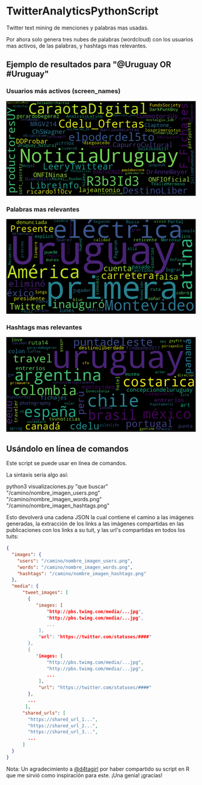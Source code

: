 # TwitterAnalyticsPythonScript
Twitter text mining de menciones y palabras mas usadas.

Por ahora solo genera tres nubes de palabras (wordcloud) con los usuarios mas activos, de las palabras, y hashtags mas relevantes.

## Ejemplo de resultados para "@Uruguay OR #Uruguay"

### Usuarios más activos (screen_names) 

![alt text](tda_mostactive.png "Usuarios mas activos")


### Palabras mas relevantes

![alt text](tda_words.png "Palabras mas relevantes")


### Hashtags mas relevantes
![alt text](tda_hashtags.png "Hashtags mas relevantes")


## Usándolo en línea de comandos

Este script se puede usar en línea de comandos.

La sintaxis sería algo así:

python3 visualizaciones.py "que buscar" "/camino/nombre_imagen_users.png"  "/camino/nombre_imagen_words.png"  "/camino/nombre_imagen_hashtags.png"

Esto devolverá una cadena JSON la cual contiene el camino a las imágenes generadas, la extracción de los links a las imágenes compartidas en las publicaciones con los links a su tuit, y  las url's compartidas en todos los tuits:

```json
{
  "images": {
    "users": "/camino/nombre_imagen_users.png",
    "words": "/camino/nombre_imagen_words.png",
    "hashtags": "/camino/nombre_imagen_hashtags.png"
  },
  "media": {
      "tweet_images": [
        {
           "images: [
               "http://pbs.twimg.com/media/...jpg",
               "http://pbs.twimg.com/media/...jpg",
               ...
            ],
            "url": "https://twitter.com/statuses/####"
        },
        {
           "images: [
               "http://pbs.twimg.com/media/...jpg",
               "http://pbs.twimg.com/media/...jpg",
               ...
            ],
            "url": "https://twitter.com/statuses/####"
        },
        ...
       ],
      "shared_urls": [
        "https://shared_url_1...",
        "https://shared_url_2...",
        "https://shared_url_3...",
        ...
      ]
  }
}


```


Nota: Un agradecimiento a [@d4tagirl](https://github.com/d4tagirl/DuraznoConfMentions) por haber compartido su script en R que me sirvió como inspiración para este. ¡Una genia! ¡gracias!